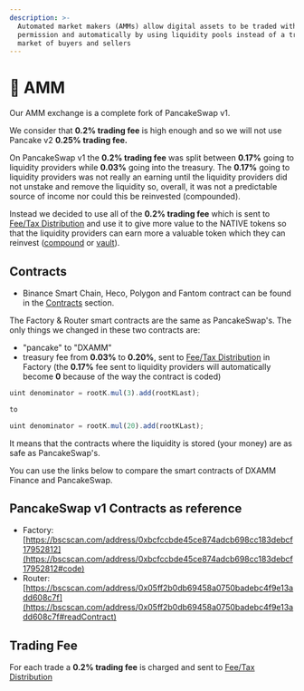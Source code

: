```yaml
---
description: >-
  Automated market makers (AMMs) allow digital assets to be traded without
  permission and automatically by using liquidity pools instead of a traditional
  market of buyers and sellers
---
```


# 💱 AMM

Our AMM exchange is a complete fork of PancakeSwap v1.

We consider that **0.2% trading fee** is high enough and so we will not use Pancake v2 **0.25% trading fee.**

On PancakeSwap v1 the **0.2% trading fee** was split between **0.17%** going to liquidity providers while **0.03%** going into the treasury. The **0.17%** going to liquidity providers was not really an earning until the liquidity providers did not unstake and remove the liquidity so, overall, it was not a predictable source of income nor could this be reinvested \(compounded\).

Instead we decided to use all of the **0.2% trading fee** which is sent to [Fee/Tax Distribution](deposit-fee-redistribution.md) and use it to give more value to the NATIVE tokens so that the liquidity providers can earn more a valuable token which they can reinvest \([compound](farms-pools-compound.md) or [vault](vaults-auto-compound.md)\).

## Contracts <a id="contracts"></a>

* Binance Smart Chain, Heco, Polygon and Fantom contract can be found in the [Contracts](../tokenomics/contracts.md) section.

The Factory & Router smart contracts are the same as PancakeSwap's.
The only things we changed in these two contracts are:

* "pancake" to "DXAMM"
* treasury fee from **0.03%** to **0.20%**, sent to [Fee/Tax Distribution](deposit-fee-redistribution.md) in Factory \(the **0.17%** fee sent to liquidity providers will automatically become **0** because of the way the contract is coded\)

```javascript
uint denominator = rootK.mul(3).add(rootKLast);

to

uint denominator = rootK.mul(20).add(rootKLast);
```

It means that the contracts where the liquidity is stored \(your money\) are as safe as PancakeSwap's.

You can use the links below to compare the smart contracts of DXAMM Finance and PancakeSwap.

## PancakeSwap v1 Contracts as reference <a id="contracts"></a>

* Factory: [https://bscscan.com/address/0xbcfccbde45ce874adcb698cc183debcf17952812](https://bscscan.com/address/0xbcfccbde45ce874adcb698cc183debcf17952812#code)
* Router: [https://bscscan.com/address/0x05ff2b0db69458a0750badebc4f9e13add608c7f](https://bscscan.com/address/0x05ff2b0db69458a0750badebc4f9e13add608c7f#readContract)

## Trading Fee <a id="trading-fee"></a>

For each trade a **0.2% trading fee** is charged and sent to [Fee/Tax Distribution](deposit-fee-redistribution.md)

​

​

​
